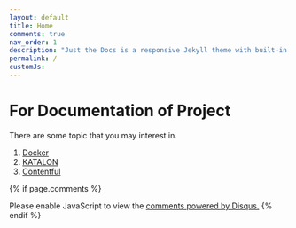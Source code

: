 ```yaml
---
layout: default
title: Home
comments: true
nav_order: 1
description: "Just the Docs is a responsive Jekyll theme with built-in search that is easily customizable and hosted on GitHub Pages."
permalink: /
customJs: 
---
```

# For Documentation of Project

There are some topic that you may interest in.

1. [Docker](docs/docker/)
2. [KATALON](docs/katalon)
3. [Contentful](docs/contentful)

{% if page.comments %}
<div id="disqus_thread"></div>
<script>
/**
*  RECOMMENDED CONFIGURATION VARIABLES: EDIT AND UNCOMMENT THE SECTION BELOW TO INSERT DYNAMIC VALUES FROM YOUR PLATFORM OR CMS.
*  LEARN WHY DEFINING THESE VARIABLES IS IMPORTANT: https://disqus.com/admin/universalcode/#configuration-variables*/

<!-- /**
* var disqus_config = function () {
* this.page.url = PAGE_URL;  // Replace PAGE_URL with your page's canonical URL variable
* this.page.identifier = PAGE_IDENTIFIER; // Replace PAGE_IDENTIFIER with your page's unique identifier variable
* }; */ -->
(function() {
var d = document, s = d.createElement('script');
s.src = 'https://lostsheep.disqus.com/embed.js';
s.setAttribute('data-timestamp', +new Date());
(d.head || d.body).appendChild(s);
})();
</script>
<noscript>Please enable JavaScript to view the <a href="https://disqus.com/?ref_noscript">comments powered by Disqus.</a></noscript>
{% endif %}
